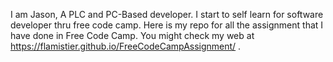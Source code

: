 I am Jason, A PLC and PC-Based developer.
I start to self learn for software developer thru free code camp.
Here is my repo for all the assignment that I have done in Free Code Camp.
You might check my web at https://flamistier.github.io/FreeCodeCampAssignment/ .
 
